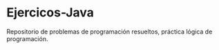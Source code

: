# Ejercicos-Java
Repositorio de problemas de programación resueltos, práctica lógica de programación.
